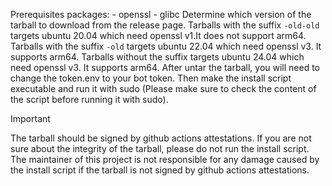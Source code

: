 Prerequisites packages: - openssl - glibc
Determine which version of the tarball to download from the release page.
Tarballs with the suffix `-old-old` targets ubuntu 20.04 which need openssl v1.It does not support arm64.
Tarballs with the suffix `-old` targets ubuntu 22.04 which need openssl v3. It supports arm64.
Tarballs without the suffix targets ubuntu 24.04 which need openssl v3. It supports arm64.
After untar the tarball, you will need to change the token.env to your bot token.
Then make the install script executable and run it with sudo (Please make sure to check the content of the script before
running it with sudo).

> [!IMPORTANT]
> The tarball should be signed by github actions attestations. If you are not sure about the integrity of the tarball,
> please do not run the install script.
> The maintainer of this project is not responsible for any damage caused by the install script if the tarball is not
> signed by github actions attestations.
